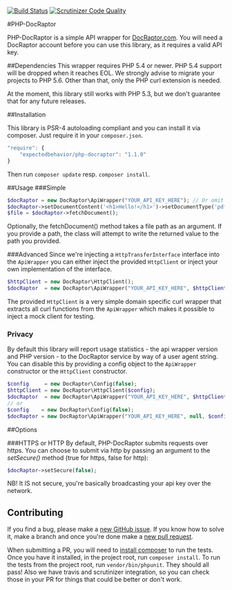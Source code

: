 [![Build Status](https://travis-ci.org/expectedbehavior/php-docraptor.svg?branch=master)](https://travis-ci.org/expectedbehavior/php-docraptor) [![Scrutinizer Code Quality](https://scrutinizer-ci.com/g/expectedbehavior/php-docraptor/badges/quality-score.png)](https://scrutinizer-ci.com/g/expectedbehavior/php-docraptor/)

#PHP-DocRaptor

PHP-DocRaptor is a simple API wrapper for [DocRaptor.com](https://docraptor.com/).
You will need a DocRaptor account before you can use this library, as it requires a valid API key.

##Dependencies
This wrapper requires PHP 5.4 or newer. PHP 5.4 support will be dropped when it reaches EOL. We strongly advise to migrate your projects to PHP 5.6. Other than that, only the PHP curl extension is needed.

At the moment, this library still works with PHP 5.3, but we don't guarantee that for any future releases.

##Installation

This library is PSR-4 autoloading compliant and you can install it via composer. Just require it in your `composer.json`.
```javascript
"require": {
    "expectedbehavior/php-docraptor": "1.1.0"
}
```

Then run `composer update` resp. `composer install`.

##Usage
###Simple

```php
$docRaptor = new DocRaptor\ApiWrapper("YOUR_API_KEY_HERE"); // Or omit the API key and pass it in via setter
$docRaptor->setDocumentContent('<h1>Hello!</h1>')->setDocumentType('pdf')->setTest(true)->setName('output.pdf');
$file = $docRaptor->fetchDocument();
```
Optionally, the fetchDocument() method takes a file path as an argument.  If you provide
a path, the class will attempt to write the returned value to the path you provided.

###Advanced
Since we're injecting a `HttpTransferInterface` interface into the `ApiWrapper` you can either inject the provided `HttpClient` or inject your own implementation of the interface.

```php
$httpClient = new DocRaptor\HttpClient();
$docRaptor  = new DocRaptor\ApiWrapper("YOUR_API_KEY_HERE", $httpClient);
```

The provided `HttpClient` is a very simple domain specific curl wrapper that extracts all curl functions from the `ApiWrapper` which makes it possible to inject a mock client for testing.

### Privacy

By default this library will report usage statistics - the api wrapper version and PHP version - to the DocRaptor service by way of a user agent string. You can disable this by providing a config object to the `ApiWrapper` constructor or the `HttpClient` constructor.

```php
$config     = new DocRaptor\Config(false);
$httpClient = new DocRaptor\HttpClient($config);
$docRaptor  = new DocRaptor\ApiWrapper("YOUR_API_KEY_HERE", $httpClient, $config);
// or
$config    = new DocRaptor\Config(false);
$docRaptor = new DocRaptor\ApiWrapper("YOUR_API_KEY_HERE", null, $config); // will use HttpClient by default
```

##Options

###HTTPS or HTTP
By default, PHP-DocRaptor submits requests over https.  You can choose to submit via http by passing an argument to the *setSecure()* method (true for https, false for http):

```php
$docRaptor->setSecure(false);
```

NB! It IS not secure, you're basically broadcasting your api key over the network.

## Contributing

If you find a bug, please make a [new GitHub issue](https://github.com/expectedbehavior/php-docraptor/issues/new). If you know how to solve it, make a branch and once you're done make a [new pull request](https://github.com/expectedbehavior/php-docraptor/compare).

When submitting a PR, you will need to [install composer](https://getcomposer.org/doc/00-intro.md) to run the tests. Once you have it installed, in the project root, run `composer install`. To run the tests from the project root, run `vendor/bin/phpunit`. They should all pass! Also we have travis and scrutinizer integration, so you can check those in your PR for things that could be better or don't work.
